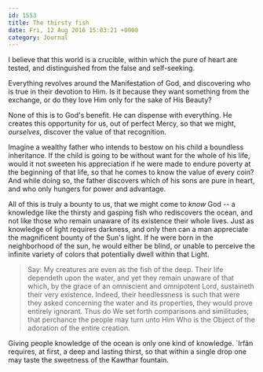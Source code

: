 ```yaml
---
id: 1553
title: The thirsty fish
date: Fri, 12 Aug 2016 15:03:21 +0000
category: Journal
---
```


I believe that this world is a crucible, within which the pure of heart are
tested, and distinguished from the false and self-seeking.

Everything revolves around the Manifestation of God, and discovering who is
true in their devotion to Him. Is it because they want something from the
exchange, or do they love Him only for the sake of His Beauty?

None of this is to God's benefit. He can dispense with everything. He creates
this opportunity for us, out of perfect Mercy, so that we might, *ourselves*,
discover the value of that recognition.

Imagine a wealthy father who intends to bestow on his child a boundless
inheritance. If the child is going to be without want for the whole of his
life, would it not sweeten his appreciation if he were made to endure poverty
at the beginning of that life, so that he comes to know the value of every
coin? And while doing so, the father discovers which of his sons are pure in
heart, and who only hungers for power and advantage.

All of this is truly a bounty to us, that we might come to *know* God -- a
knowledge like the thirsty and gasping fish who rediscovers the ocean, and not
like those who remain unaware of its existence their whole lives. Just as
knowledge of light requires darkness, and only then can a man appreciate the
magnificent bounty of the Sun's light. If he were born in the neighborhood of
the sun, he would either be blind, or unable to perceive the infinite variety
of colors that potentially dwell within that Light.

> Say: My creatures are even as the fish of the deep. Their life
> dependeth upon the water, and yet they remain unaware of that which,
> by the grace of an omniscient and omnipotent Lord, sustaineth their
> very existence. Indeed, their heedlessness is such that were they
> asked concerning the water and its properties, they would prove
> entirely ignorant. Thus do We set forth comparisons and similitudes,
> that perchance the people may turn unto Him Who is the Object of the
> adoration of the entire creation.

Giving people knowledge of the ocean is only one kind of knowledge.
\`Irfán requires, at first, a deep and lasting thirst, so that within a
single drop one may taste the sweetness of the Kawthar fountain.
